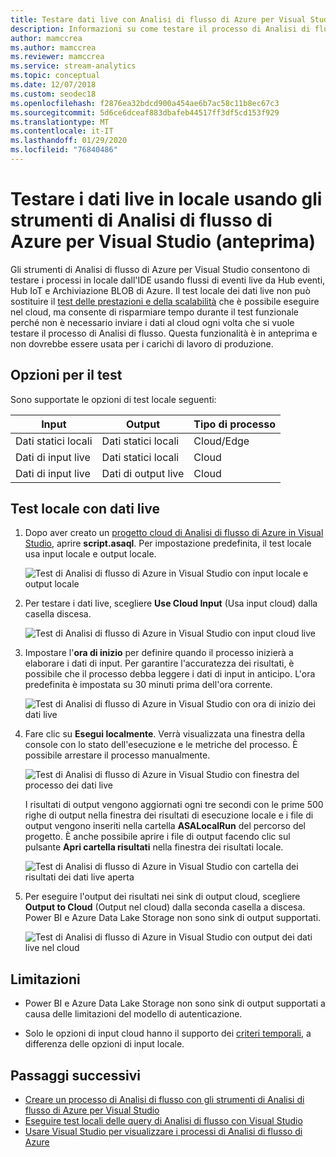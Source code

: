 ```yaml
---
title: Testare dati live con Analisi di flusso di Azure per Visual Studio
description: Informazioni su come testare il processo di Analisi di flusso di Azure in locale usando i dati in streaming live.
author: mamccrea
ms.author: mamccrea
ms.reviewer: mamccrea
ms.service: stream-analytics
ms.topic: conceptual
ms.date: 12/07/2018
ms.custom: seodec18
ms.openlocfilehash: f2876ea32bdcd900a454ae6b7ac58c11b8ec67c3
ms.sourcegitcommit: 5d6ce6dceaf883dbafeb44517ff3df5cd153f929
ms.translationtype: MT
ms.contentlocale: it-IT
ms.lasthandoff: 01/29/2020
ms.locfileid: "76840486"
---
```

# <a name="test-live-data-locally-using-azure-stream-analytics-tools-for-visual-studio-preview"></a>Testare i dati live in locale usando gli strumenti di Analisi di flusso di Azure per Visual Studio (anteprima)

Gli strumenti di Analisi di flusso di Azure per Visual Studio consentono di testare i processi in locale dall'IDE usando flussi di eventi live da Hub eventi, Hub IoT e Archiviazione BLOB di Azure. Il test locale dei dati live non può sostituire il [test delle prestazioni e della scalabilità](stream-analytics-streaming-unit-consumption.md) che è possibile eseguire nel cloud, ma consente di risparmiare tempo durante il test funzionale perché non è necessario inviare i dati al cloud ogni volta che si vuole testare il processo di Analisi di flusso. Questa funzionalità è in anteprima e non dovrebbe essere usata per i carichi di lavoro di produzione.

## <a name="testing-options"></a>Opzioni per il test

Sono supportate le opzioni di test locale seguenti:

|**Input**  |**Output**  |**Tipo di processo**  |
|---------|---------|---------|
|Dati statici locali   |  Dati statici locali   |   Cloud/Edge |
|Dati di input live   |  Dati statici locali   |   Cloud |
|Dati di input live   |  Dati di output live   |   Cloud |

## <a name="local-testing-with-live-data"></a>Test locale con dati live

1. Dopo aver creato un [progetto cloud di Analisi di flusso di Azure in Visual Studio](stream-analytics-quick-create-vs.md), aprire **script.asaql**. Per impostazione predefinita, il test locale usa input locale e output locale.

   ![Test di Analisi di flusso di Azure in Visual Studio con input locale e output locale](./media/stream-analytics-live-data-local-testing/stream-analytics-local-testing-local-input-output.png)

2. Per testare i dati live, scegliere **Use Cloud Input** (Usa input cloud) dalla casella discesa.

   ![Test di Analisi di flusso di Azure in Visual Studio con input cloud live](./media/stream-analytics-live-data-local-testing/stream-analytics-local-testing-cloud-input.png)

3. Impostare l'**ora di inizio** per definire quando il processo inizierà a elaborare i dati di input. Per garantire l'accuratezza dei risultati, è possibile che il processo debba leggere i dati di input in anticipo. L'ora predefinita è impostata su 30 minuti prima dell'ora corrente.

   ![Test di Analisi di flusso di Azure in Visual Studio con ora di inizio dei dati live](./media/stream-analytics-live-data-local-testing/stream-analytics-local-testing-cloud-input-start-time.png)

4. Fare clic su **Esegui localmente**. Verrà visualizzata una finestra della console con lo stato dell'esecuzione e le metriche del processo. È possibile arrestare il processo manualmente. 

   ![Test di Analisi di flusso di Azure in Visual Studio con finestra del processo dei dati live](./media/stream-analytics-live-data-local-testing/stream-analytics-local-testing-cloud-input-process-window.png)

   I risultati di output vengono aggiornati ogni tre secondi con le prime 500 righe di output nella finestra dei risultati di esecuzione locale e i file di output vengono inseriti nella cartella **ASALocalRun** del percorso del progetto. È anche possibile aprire i file di output facendo clic sul pulsante **Apri cartella risultati** nella finestra dei risultati locale.

   ![Test di Analisi di flusso di Azure in Visual Studio con cartella dei risultati dei dati live aperta](./media/stream-analytics-live-data-local-testing/stream-analytics-local-testing-cloud-input-open-results-folder.png)

5. Per eseguire l'output dei risultati nei sink di output cloud, scegliere **Output to Cloud** (Output nel cloud) dalla seconda casella a discesa. Power BI e Azure Data Lake Storage non sono sink di output supportati.

   ![Test di Analisi di flusso di Azure in Visual Studio con output dei dati live nel cloud](./media/stream-analytics-live-data-local-testing/stream-analytics-local-testing-cloud-output.png)
 
## <a name="limitations"></a>Limitazioni

* Power BI e Azure Data Lake Storage non sono sink di output supportati a causa delle limitazioni del modello di autenticazione.

* Solo le opzioni di input cloud hanno il supporto dei [criteri temporali](stream-analytics-out-of-order-and-late-events.md), a differenza delle opzioni di input locale.

## <a name="next-steps"></a>Passaggi successivi

* [Creare un processo di Analisi di flusso con gli strumenti di Analisi di flusso di Azure per Visual Studio](stream-analytics-quick-create-vs.md)
* [Eseguire test locali delle query di Analisi di flusso con Visual Studio](stream-analytics-vs-tools-local-run.md)
* [Usare Visual Studio per visualizzare i processi di Analisi di flusso di Azure](stream-analytics-vs-tools.md)

